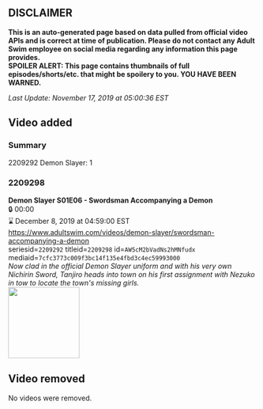 ## DISCLAIMER
**This is an auto-generated page based on data pulled from official video APIs and is correct at time of publication. Please do not contact any Adult Swim employee on social media regarding any information this page provides.**  
**SPOILER ALERT: This page contains thumbnails of full episodes/shorts/etc. that might be spoilery to you. YOU HAVE BEEN WARNED.**  

_Last Update: November 17, 2019 at 05:00:36 EST_
## Video added
### Summary
2209292 Demon Slayer: 1  
### 2209298
**Demon Slayer S01E06 - Swordsman Accompanying a Demon**  
 🔒 00:00  
⌛ December 8, 2019 at 04:59:00 EST  
https://www.adultswim.com/videos/demon-slayer/swordsman-accompanying-a-demon  
seriesid=`2209292` titleid=`2209298` id=`AW5cM2bVadNs2hMNfudx` mediaid=`7cfc3773c009f3bc14f135e4fbd3c4ec59993000`  
_Now clad in the official Demon Slayer uniform and with his very own Nichirin Sword, Tanjiro heads into town on his first assignment with Nezuko in tow to locate the town's missing girls._  
<a href="https://media.cdn.adultswim.com/uploads/20191111/thumbnails/2_1911111541260-DemonSlayer_006.jpg"><img src="https://media.cdn.adultswim.com/uploads/20191111/thumbnails/2_1911111541260-DemonSlayer_006.jpg" height="144px" /></a>
## Video removed
No videos were removed.  
